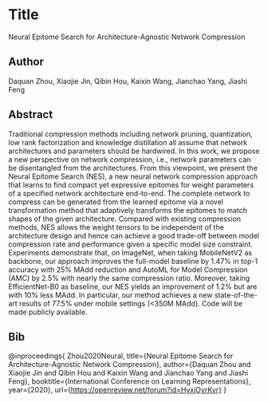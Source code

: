 # Title
Neural Epitome Search for Architecture-Agnostic Network Compression

## Author
Daquan Zhou, Xiaojie Jin, Qibin Hou, Kaixin Wang, Jianchao Yang, Jiashi Feng

## Abstract
Traditional compression methods including network pruning, quantization, low rank factorization and knowledge distillation all assume that network architectures and parameters should be hardwired.  In this work, we propose a new perspective on network compression, i.e., network parameters can be disentangled from the architectures.  From this viewpoint, we present the Neural Epitome Search (NES), a new neural network compression approach that learns to find compact yet expressive epitomes for weight parameters of a specified network architecture end-to-end. The complete network to compress can be generated from the learned epitome via a novel transformation method that adaptively transforms the epitomes to match shapes of the given architecture. Compared with existing compression methods, NES allows the weight tensors to be independent of the architecture design and hence can achieve a good trade-off between model compression rate and performance given a specific model size constraint. Experiments demonstrate that, on ImageNet, when taking MobileNetV2 as backbone, our approach improves the full-model baseline by 1.47% in top-1 accuracy with 25% MAdd reduction and AutoML for Model Compression (AMC) by 2.5% with nearly the same compression ratio. Moreover, taking EfficientNet-B0 as baseline, our NES yields an improvement of 1.2% but are with 10% less MAdd.  In particular, our method achieves a new state-of-the-art results of 77.5% under mobile settings (<350M MAdd). Code will be made publicly available.

## Bib
@inproceedings{
Zhou2020Neural,
title={Neural Epitome Search for Architecture-Agnostic Network Compression},
author={Daquan Zhou and Xiaojie Jin and Qibin Hou and Kaixin Wang and Jianchao Yang and Jiashi Feng},
booktitle={International Conference on Learning Representations},
year={2020},
url={https://openreview.net/forum?id=HyxjOyrKvr}
}